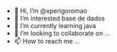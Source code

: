 - 👋 Hi, I’m @xperigoromao
- 👀 I’m interested base de dados
- 🌱 I’m currently learning java
- 💞️ I’m looking to collaborate on ...
- 📫 How to reach me ...

<!---
xperigoromao/xperigoromao is a ✨ special ✨ repository because its `README.md` (this file) appears on your GitHub profile.
You can click the Preview link to take a look at your changes.
--->
